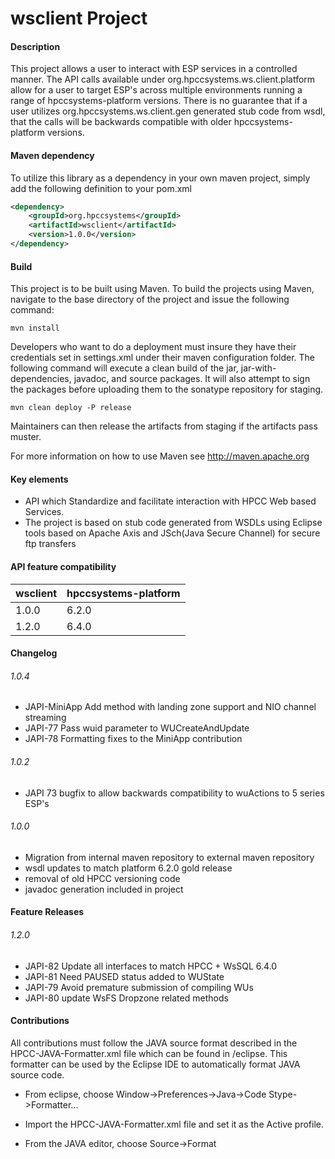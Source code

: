 wsclient Project
=======================

#### Description
This project allows a user to interact with ESP services in a controlled manner.  The API calls available under org.hpccsystems.ws.client.platform allow for a user to target ESP's across multiple environments running a range of hpccsystems-platform versions.  There is no guarantee that if a user utilizes org.hpccsystems.ws.client.gen generated stub code from wsdl, that the calls will be backwards compatible with older hpccsystems-platform versions.

#### Maven dependency
To utilize this library as a dependency in your own maven project, simply add the following definition to your pom.xml

```xml
<dependency>
	<groupId>org.hpccsystems</groupId>
	<artifactId>wsclient</artifactId>
	<version>1.0.0</version>
</dependency>
```

#### Build
This project is to be built using Maven. To build the projects using Maven, navigate to the base directory of the project and issue the following command:

`mvn install`

Developers who want to do a deployment must insure they have their credentials set in settings.xml under their maven configuration folder.  The following command will execute a clean build of the jar, jar-with-dependencies, javadoc, and source packages.  It will also attempt to sign the packages before uploading them to the sonatype repository for staging.

`mvn clean deploy -P release`

Maintainers can then release the artifacts from staging if the artifacts pass muster.

For more information on how to use Maven see http://maven.apache.org

#### Key elements
- API which Standardize and facilitate interaction with HPCC Web based Services.
- The project is based on stub code generated from WSDLs using Eclipse tools based on Apache Axis and JSch(Java Secure Channel) for secure ftp transfers

#### API feature compatibility

wsclient | hpccsystems-platform
--- | ---
1.0.0 | 6.2.0
1.2.0 | 6.4.0

#### Changelog

###### 1.0.4
- JAPI-MiniApp Add method with landing zone support and NIO channel streaming
- JAPI-77 Pass wuid parameter to WUCreateAndUpdate
- JAPI-78 Formatting fixes to the MiniApp contribution

###### 1.0.2
- JAPI 73 bugfix to allow backwards compatibility to wuActions to 5 series ESP's

###### 1.0.0
- Migration from internal maven repository to external maven repository
- wsdl updates to match platform 6.2.0 gold release
- removal of old HPCC versioning code
- javadoc generation included in project

#### Feature Releases
###### 1.2.0
- JAPI-82 Update all interfaces to match HPCC + WsSQL 6.4.0
- JAPI-81 Need PAUSED status added to WUState 
- JAPI-79 Avoid premature submission of compiling WUs
- JAPI-80 update WsFS Dropzone related methods

#### Contributions

All contributions must follow the JAVA source format described in the HPCC-JAVA-Formatter.xml file which can be found in /eclipse.
This formatter can be used by the Eclipse IDE to automatically format JAVA source code.

- From eclipse, choose Window->Preferences->Java->Code Stype->Formatter...

- Import the HPCC-JAVA-Formatter.xml file and set it as the Active profile.

- From the JAVA editor, choose Source->Format
